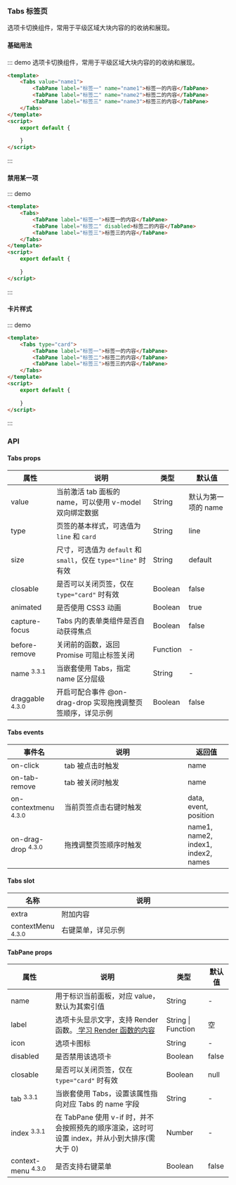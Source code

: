 ### Tabs 标签页
选项卡切换组件，常用于平级区域大块内容的的收纳和展现。
#### 基础用法
::: demo  选项卡切换组件，常用于平级区域大块内容的的收纳和展现。
```html
<template>
    <Tabs value="name1">
        <TabPane label="标签一" name="name1">标签一的内容</TabPane>
        <TabPane label="标签二" name="name2">标签二的内容</TabPane>
        <TabPane label="标签三" name="name3">标签三的内容</TabPane>
    </Tabs>
</template>
<script>
    export default {
        
    }
</script>
```
:::
#### 禁用某一项
::: demo  
```html
<template>
    <Tabs>
        <TabPane label="标签一">标签一的内容</TabPane>
        <TabPane label="标签二" disabled>标签二的内容</TabPane>
        <TabPane label="标签三">标签三的内容</TabPane>
    </Tabs>
</template>
<script>
    export default {
        
    }
</script>
```
:::
#### 卡片样式
::: demo  
```html
<template>
    <Tabs type="card">
        <TabPane label="标签一">标签一的内容</TabPane>
        <TabPane label="标签二">标签二的内容</TabPane>
        <TabPane label="标签三">标签三的内容</TabPane>
    </Tabs>
</template>
<script>
    export default {
        
    }
</script>
```
:::

### API
#### Tabs props
<table>
  <thead>
    <tr>
      <th>属性</th>
      <th>说明</th>
      <th>类型</th>
      <th>默认值</th>
    </tr>
  </thead>
  <tbody>
    <tr>
      <td>value</td>
      <td>当前激活 tab 面板的 name，可以使用 v-model 双向绑定数据</td>
      <td>String</td>
      <td>默认为第一项的 name</td>
    </tr>
    <tr>
      <td>type</td>
      <td>页签的基本样式，可选值为 <code>line</code> 和 <code>card</code></td>
      <td>String</td>
      <td>line</td>
    </tr>
    <tr>
      <td>size</td>
      <td>尺寸，可选值为 <code>default</code> 和 <code>small</code>，仅在 <code>type="line"</code> 时有效</td>
      <td>String</td>
      <td>default</td>
    </tr>
    <tr>
      <td>closable</td>
      <td>是否可以关闭页签，仅在 <code>type="card"</code> 时有效</td>
      <td>Boolean</td>
      <td>false</td>
    </tr>
    <tr>
      <td>animated</td>
      <td>是否使用 CSS3 动画</td>
      <td>Boolean</td>
      <td>true</td>
    </tr>
    <tr>
      <td>capture-focus</td>
      <td>Tabs 内的表单类组件是否自动获得焦点</td>
      <td>Boolean</td>
      <td>false</td>
    </tr>
    <tr>
      <td>before-remove</td>
      <td>关闭前的函数，返回 Promise 可阻止标签关闭</td>
      <td>Function</td>
      <td>-</td>
    </tr>
    <tr>
      <td>name <span class="ivu-badge"> <sup class="ivu-badge-count ivu-badge-count-alone">3.3.1</sup></span></td>
      <td>当嵌套使用 Tabs，指定 name 区分层级</td>
      <td>String</td>
      <td>-</td>
    </tr>
    <tr>
      <td>draggable <span class="ivu-badge"> <sup class="ivu-badge-count ivu-badge-count-alone">4.3.0</sup></span></td>
      <td>开启可配合事件 @on-drag-drop 实现拖拽调整页签顺序，详见示例</td>
      <td>Boolean</td>
      <td>false</td>
    </tr>
  </tbody>
</table>

#### Tabs events
<table>
  <thead>
    <tr>
      <th>事件名</th>
      <th style="width: 265px">说明</th>
      <th>返回值</th>
    </tr>
  </thead>
  <tbody>
    <tr>
      <td>on-click</td>
      <td>tab 被点击时触发</td>
      <td>name</td>
    </tr>
    <tr>
      <td>on-tab-remove</td>
      <td>tab 被关闭时触发</td>
      <td>name</td>
    </tr>
    <tr>
      <td>on-contextmenu <span class="ivu-badge"> <sup class="ivu-badge-count ivu-badge-count-alone">4.3.0</sup></span></td>
      <td>当前页签点击右键时触发</td>
      <td>data, event, position</td>
    </tr>
    <tr>
      <td>on-drag-drop <span class="ivu-badge"> <sup class="ivu-badge-count ivu-badge-count-alone">4.3.0</sup></span></td>
      <td>拖拽调整页签顺序时触发</td>
      <td>name1, name2, index1, index2, names</td>
    </tr>
  </tbody>
</table>

#### Tabs slot
<table>
  <thead>
    <tr>
      <th>名称</th>
      <th style="width: 589px">说明</th>
    </tr>
  </thead>
  <tbody>
    <tr>
      <td>extra</td>
      <td>附加内容</td>
    </tr>
    <tr>
      <td>contextMenu <span class="ivu-badge"> <sup class="ivu-badge-count ivu-badge-count-alone">4.3.0</sup></span></td>
      <td>右键菜单，详见示例</td>
    </tr>
  </tbody>
</table>

#### TabPane props 
<table>
  <thead>
    <tr>
      <th>属性</th>
      <th>说明</th>
      <th>类型</th>
      <th>默认值</th>
    </tr>
  </thead>
  <tbody>
    <tr>
      <td>name</td>
      <td>用于标识当前面板，对应 value，默认为其索引值</td>
      <td>String</td>
      <td>-</td>
    </tr>
    <tr>
      <td>label</td>
      <td>选项卡头显示文字，支持 Render 函数。<span><a href="https://segmentfault.com/ls/1650000011074057" target="_blank"><i class="ivu-icon ivu-icon-social-youtube-outline"></i> <span> 学习 Render 函数的内容</span></a> <!----> <!----></span></td>
      <td>String | Function</td>
      <td>空</td>
    </tr>
    <tr>
      <td>icon</td>
      <td>选项卡图标</td>
      <td>String</td>
      <td>-</td>
    </tr>
    <tr>
      <td>disabled</td>
      <td>是否禁用该选项卡</td>
      <td>Boolean</td>
      <td>false</td>
    </tr>
    <tr>
      <td>closable</td>
      <td>是否可以关闭页签，仅在 <code>type="card"</code> 时有效</td>
      <td>Boolean</td>
      <td>null</td>
    </tr>
    <tr>
      <td>tab <span class="ivu-badge"> <sup class="ivu-badge-count ivu-badge-count-alone">3.3.1</sup></span></td>
      <td>当嵌套使用 Tabs，设置该属性指向对应 Tabs 的 name 字段</td>
      <td>String</td>
      <td>-</td>
    </tr>
    <tr>
      <td>index <span class="ivu-badge"> <sup class="ivu-badge-count ivu-badge-count-alone">3.3.1</sup></span></td>
      <td>在 TabPane 使用 v-if 时，并不会按照预先的顺序渲染，这时可设置 index，并从小到大排序(需大于 0)</td>
      <td>Number</td>
      <td>-</td>
    </tr>
    <tr>
      <td>context-menu <span class="ivu-badge"> <sup class="ivu-badge-count ivu-badge-count-alone">4.3.0</sup></span></td>
      <td>是否支持右键菜单</td>
      <td>Boolean</td>
      <td>false</td>
    </tr>
  </tbody>
</table>
